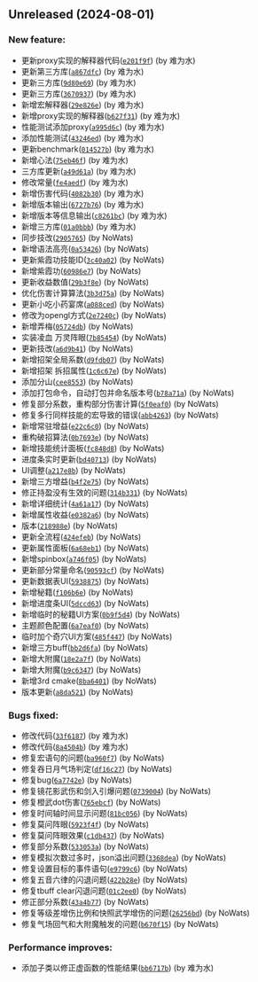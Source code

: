 ## Unreleased (2024-08-01)

### New feature:

- 更新proxy实现的解释器代码([`e201f9f`](https://github.com/Nowaterisenough/JX3DPS/commit/e201f9fd5165b313f57811528dc6e17f8a0ceef0)) (by 难为水)
- 更新第三方库([`a867dfc`](https://github.com/Nowaterisenough/JX3DPS/commit/a867dfc3b0ca0b830556c488ab867180e3b7a302)) (by 难为水)
- 更新三方库([`9d80e69`](https://github.com/Nowaterisenough/JX3DPS/commit/9d80e69b87fcbdb766c54d892ab656c77972b1ac)) (by 难为水)
- 更新三方库([`3670937`](https://github.com/Nowaterisenough/JX3DPS/commit/3670937932ad2a2a3ab0d1dd078652e9aba0bcce)) (by 难为水)
- 新增宏解释器([`29e826e`](https://github.com/Nowaterisenough/JX3DPS/commit/29e826ea629158a64b6d657bcb23d78a684add98)) (by 难为水)
- 新增proxy实现的解释器([`b627f31`](https://github.com/Nowaterisenough/JX3DPS/commit/b627f317422d3054e95b37e28393edf976b907ee)) (by 难为水)
- 性能测试添加proxy([`a995d6c`](https://github.com/Nowaterisenough/JX3DPS/commit/a995d6ca8ab0ba32941120b19d234172bd30011c)) (by 难为水)
- 添加性能测试([`43246ed`](https://github.com/Nowaterisenough/JX3DPS/commit/43246ed204e888243254700fcde47ea4bf8b18f0)) (by 难为水)
- 更新benchmark([`014527b`](https://github.com/Nowaterisenough/JX3DPS/commit/014527bbbf67f66b8ff65548145df668772a0e3f)) (by 难为水)
- 新增心法([`75eb46f`](https://github.com/Nowaterisenough/JX3DPS/commit/75eb46f85b20096cd09c360b525fb3f1e7a9ac1e)) (by 难为水)
- 三方库更新([`a49d61a`](https://github.com/Nowaterisenough/JX3DPS/commit/a49d61a577f074af8c4a0137ea1d669bc400703f)) (by 难为水)
- 修改常量([`fe4aedf`](https://github.com/Nowaterisenough/JX3DPS/commit/fe4aedf7317011f9338802650fb70c6b3f207e43)) (by 难为水)
- 新增伤害代码([`4082b30`](https://github.com/Nowaterisenough/JX3DPS/commit/4082b300e0fcde503025dd95247fa5adfe22033d)) (by 难为水)
- 新增版本输出([`6727b76`](https://github.com/Nowaterisenough/JX3DPS/commit/6727b76f022ee04afdc59be99293b383e4e1e89c)) (by 难为水)
- 新增版本等信息输出([`c8261bc`](https://github.com/Nowaterisenough/JX3DPS/commit/c8261bcba74a74a00b034711216bd50c6959e457)) (by 难为水)
- 新增三方库([`01a0bbb`](https://github.com/Nowaterisenough/JX3DPS/commit/01a0bbb927157375550762ae2215d000f31277f6)) (by 难为水)
- 同步技改([`2905765`](https://github.com/Nowaterisenough/JX3DPS/commit/2905765e6ec7f5f989e518b8bb002d6c8cf265dd)) (by NoWats)
- 新增语法高亮([`0a53426`](https://github.com/Nowaterisenough/JX3DPS/commit/0a53426e011eac734129b9975839d5307eb098b1)) (by NoWats)
- 更新紫霞功技能ID([`3c40a02`](https://github.com/Nowaterisenough/JX3DPS/commit/3c40a02238032d6220c8c30e202a5fdac8e2be33)) (by NoWats)
- 新增紫霞功([`60986e7`](https://github.com/Nowaterisenough/JX3DPS/commit/60986e732a8882567db8dcab23423799a33ac5e5)) (by NoWats)
- 更新收益数值([`29b3f8e`](https://github.com/Nowaterisenough/JX3DPS/commit/29b3f8e182b4c31cc04e22ae9d80822b4c5867e0)) (by NoWats)
- 优化伤害计算算法([`3b3d75a`](https://github.com/Nowaterisenough/JX3DPS/commit/3b3d75aaf4e97d926031c712cc3ee1144dc2eccd)) (by NoWats)
- 更新小吃小药宴席([`a088ced`](https://github.com/Nowaterisenough/JX3DPS/commit/a088ced93b24251fcdb07cd63b8911ec42d8af4f)) (by NoWats)
- 修改为opengl方式([`2e7240c`](https://github.com/Nowaterisenough/JX3DPS/commit/2e7240cd0887fc92b9411221323bf3dc504f45b5)) (by NoWats)
- 新增弄梅([`05724db`](https://github.com/Nowaterisenough/JX3DPS/commit/05724dbc7d96b15d57d18c7cb8d0e742869ee374)) (by NoWats)
- 实装凌血 万灵阵眼([`7b85454`](https://github.com/Nowaterisenough/JX3DPS/commit/7b85454a2686a41e5d3369672308dd23beae63f6)) (by NoWats)
- 更新技改([`a6d9b41`](https://github.com/Nowaterisenough/JX3DPS/commit/a6d9b4130a688b6c858d2954d99dd53041e48ed4)) (by NoWats)
- 新增招架全局系数([`d9fdb07`](https://github.com/Nowaterisenough/JX3DPS/commit/d9fdb0791e32a1c873eb54ef31d705e2db9e19d8)) (by NoWats)
- 新增招架 拆招属性([`1c6c67e`](https://github.com/Nowaterisenough/JX3DPS/commit/1c6c67ea15df606c22b0cee1c58e506637b40c21)) (by NoWats)
- 添加分山([`cee8553`](https://github.com/Nowaterisenough/JX3DPS/commit/cee8553a6df55216d7064c5a9b26f7cb4c05ddae)) (by NoWats)
- 添加打包命令，自动打包并命名版本号([`b78a71a`](https://github.com/Nowaterisenough/JX3DPS/commit/b78a71a0ed8b091b33ce032baebaed5d989ffff9)) (by NoWats)
- 修复部分系数，重构部分伤害计算([`5f0eaf0`](https://github.com/Nowaterisenough/JX3DPS/commit/5f0eaf09a547c139a5aa34325024527f3b4a758a)) (by NoWats)
- 修复多行同样技能的宏导致的错误([`abb4263`](https://github.com/Nowaterisenough/JX3DPS/commit/abb4263c3c3f8ba2187fe9371c127d54e903622d)) (by NoWats)
- 新增常驻增益([`e22c6c0`](https://github.com/Nowaterisenough/JX3DPS/commit/e22c6c08540b23a72b9e4c539e2d0e734a1efb4d)) (by NoWats)
- 重构破招算法([`0b7693e`](https://github.com/Nowaterisenough/JX3DPS/commit/0b7693e60a4f838a20e6710769a82e9391acda0b)) (by NoWats)
- 新增技能统计面板([`fc848d8`](https://github.com/Nowaterisenough/JX3DPS/commit/fc848d8f0b2b085f20e8d0796f230cb99cc6edb4)) (by NoWats)
- 进度条实时更新([`bd40713`](https://github.com/Nowaterisenough/JX3DPS/commit/bd40713df1baec946cd445180f02f752f4883602)) (by NoWats)
- UI调整([`a217e8b`](https://github.com/Nowaterisenough/JX3DPS/commit/a217e8b3db31ddb75930757c20e7b42b68f7e462)) (by NoWats)
- 新增三方增益([`b4f2e75`](https://github.com/Nowaterisenough/JX3DPS/commit/b4f2e751a749c43dc5cb9c219c78997295c42381)) (by NoWats)
- 修正持盈没有生效的问题([`314b331`](https://github.com/Nowaterisenough/JX3DPS/commit/314b3312dfa9cc69c0cdb65607a06f4e2017ec0a)) (by NoWats)
- 新增详细统计([`4a61a17`](https://github.com/Nowaterisenough/JX3DPS/commit/4a61a17b640f6272c19aff00aa4b9272b98a7e92)) (by NoWats)
- 新增属性收益([`e0382a6`](https://github.com/Nowaterisenough/JX3DPS/commit/e0382a6504aaf63aa0e2c193920e7403a18e8b06)) (by NoWats)
- 版本([`218988e`](https://github.com/Nowaterisenough/JX3DPS/commit/218988e93d3dc479f9cf119b04a43bad3a71c05e)) (by NoWats)
- 更新全流程([`424efeb`](https://github.com/Nowaterisenough/JX3DPS/commit/424efeb45138b4e403c47d6ee5e50a88585bae66)) (by NoWats)
- 更新属性面板([`6a68eb1`](https://github.com/Nowaterisenough/JX3DPS/commit/6a68eb1a1f39e374ebcd6ae8ebd21b1f20db7e82)) (by NoWats)
- 新增spinbox([`a746f05`](https://github.com/Nowaterisenough/JX3DPS/commit/a746f05a27b50c977b85b341c5644bded8ed674e)) (by NoWats)
- 更新部分常量命名([`90593cf`](https://github.com/Nowaterisenough/JX3DPS/commit/90593cf99ed89424ed85763a72ace0081d9e4498)) (by NoWats)
- 更新数据表UI([`5938875`](https://github.com/Nowaterisenough/JX3DPS/commit/5938875242660bee6069fd4efca92573b1b9b71a)) (by NoWats)
- 新增秘籍([`f106b6e`](https://github.com/Nowaterisenough/JX3DPS/commit/f106b6e78f8dd89726c668266120a62c61c55dc9)) (by NoWats)
- 新增进度条UI([`5dccd63`](https://github.com/Nowaterisenough/JX3DPS/commit/5dccd6336ecf4a4e788f6417ef7025444508f24e)) (by NoWats)
- 新增临时的秘籍UI方案([`0b9f5d4`](https://github.com/Nowaterisenough/JX3DPS/commit/0b9f5d4d720f77fbfd269621ffd46a319ffb8323)) (by NoWats)
- 主题颜色配置([`6a7eaf0`](https://github.com/Nowaterisenough/JX3DPS/commit/6a7eaf071f6e27d69b42e2c0b782934d2b381534)) (by NoWats)
- 临时加个奇穴UI方案([`485f447`](https://github.com/Nowaterisenough/JX3DPS/commit/485f4472eea789b45e136367d17ef0d11257a172)) (by NoWats)
- 新增三方buff([`bb2d6fa`](https://github.com/Nowaterisenough/JX3DPS/commit/bb2d6fa1cc0162fa0a5c8ad9f6b30786a3e5111a)) (by NoWats)
- 新增大附魔([`18e2a7f`](https://github.com/Nowaterisenough/JX3DPS/commit/18e2a7f907a02979aa1e466eccfe5d76e274db15)) (by NoWats)
- 新增大附魔([`b9c6347`](https://github.com/Nowaterisenough/JX3DPS/commit/b9c634742d775c25ae04117d2f64d0469c1322ca)) (by NoWats)
- 新增3rd cmake([`8ba6401`](https://github.com/Nowaterisenough/JX3DPS/commit/8ba64017a7bf45bc9fee40d5627807f4c44368b8)) (by NoWats)
- 版本更新([`a8da521`](https://github.com/Nowaterisenough/JX3DPS/commit/a8da5216d911f62bd0c96c5862fc6166b930daa6)) (by NoWats)

### Bugs fixed:

- 修改代码([`33f6187`](https://github.com/Nowaterisenough/JX3DPS/commit/33f61875b05fb61b104032433c8d6e0cc51a877d)) (by 难为水)
- 修改代码([`8a4504b`](https://github.com/Nowaterisenough/JX3DPS/commit/8a4504ba0283d2e12f7854ecb2d58ea9309e5eef)) (by 难为水)
- 修复宏语句的问题([`ba960f7`](https://github.com/Nowaterisenough/JX3DPS/commit/ba960f776dad2b30c8d43b529cd06d4fcaed5c2c)) (by NoWats)
- 修复吞日月气场判定([`df16c27`](https://github.com/Nowaterisenough/JX3DPS/commit/df16c2783f16b55fcbcfa2bc718e71053e53508c)) (by NoWats)
- 修复bug([`6a7742e`](https://github.com/Nowaterisenough/JX3DPS/commit/6a7742edbbce4c2f062d3fe772c40a88aa8a6f02)) (by NoWats)
- 修复镜花影武伤和剑入引爆问题([`0739004`](https://github.com/Nowaterisenough/JX3DPS/commit/07390044f8bf73639e6130d90e11d184687be0bf)) (by NoWats)
- 修复橙武dot伤害([`765ebcf`](https://github.com/Nowaterisenough/JX3DPS/commit/765ebcf4644596681b3ca176d75bf22e523226a1)) (by NoWats)
- 修复时间轴时间显示问题([`81bc056`](https://github.com/Nowaterisenough/JX3DPS/commit/81bc056aa0842e2b1f6d1f22c429ec5d18dba84e)) (by NoWats)
- 修复莫问阵眼([`5923f4f`](https://github.com/Nowaterisenough/JX3DPS/commit/5923f4f914872697573b9b2b8cb13aa46ab2ee90)) (by NoWats)
- 修复莫问阵眼效果([`c1db437`](https://github.com/Nowaterisenough/JX3DPS/commit/c1db43798f15f78af17043e924de308be5832c80)) (by NoWats)
- 修复部分系数([`533053a`](https://github.com/Nowaterisenough/JX3DPS/commit/533053a4a56839df3aa6f158f076e3aec6432b14)) (by NoWats)
- 修复模拟次数过多时，json溢出问题([`3368dea`](https://github.com/Nowaterisenough/JX3DPS/commit/3368deaec8ee8d135ba5e40cbccdf032f056719b)) (by NoWats)
- 修复设置目标的事件语句([`e9799c6`](https://github.com/Nowaterisenough/JX3DPS/commit/e9799c659d59ed17d2811355ac424f19a62017ee)) (by NoWats)
- 修复五音六律的闪退问题([`422b28e`](https://github.com/Nowaterisenough/JX3DPS/commit/422b28ebe7dff2e0ec715e3a0cceb15f574ba654)) (by NoWats)
- 修复tbuff clear闪退问题([`01c2ee0`](https://github.com/Nowaterisenough/JX3DPS/commit/01c2ee04269397f3306f716c6b63ce34b0cbfbad)) (by NoWats)
- 修正部分系数([`43a4b77`](https://github.com/Nowaterisenough/JX3DPS/commit/43a4b77b0c9674e733074d6145a8ab582b8267a7)) (by NoWats)
- 修复等级差增伤比例和快照武学增伤的问题([`26256bd`](https://github.com/Nowaterisenough/JX3DPS/commit/26256bd24a675a543a832ba3967c7bd188e0efa8)) (by NoWats)
- 修复气场回气和大附魔触发的问题([`b670f15`](https://github.com/Nowaterisenough/JX3DPS/commit/b670f15b226df5902fb606fe4d7ecd70b7c96fca)) (by NoWats)

### Performance improves:

- 添加子类以修正虚函数的性能结果([`bb6717b`](https://github.com/Nowaterisenough/JX3DPS/commit/bb6717b6ac14292d84619ba3dff8295da5181089)) (by 难为水)
